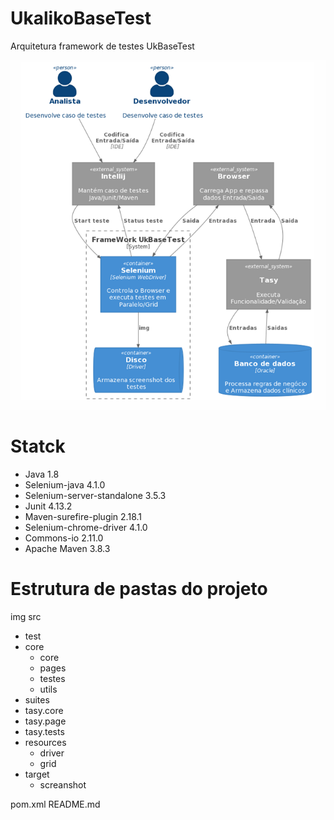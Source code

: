 # UkalikoBaseTest
Arquitetura framework de testes UkBaseTest

![](img/arquitetura_ukbasetest.png)


# Statck
- Java 1.8
- Selenium-java 4.1.0
- Selenium-server-standalone 3.5.3
- Junit 4.13.2
- Maven-surefire-plugin 2.18.1
- Selenium-chrome-driver 4.1.0
- Commons-io 2.11.0
- Apache Maven 3.8.3

# Estrutura de pastas do projeto

img
src
  - test
   - core
     - core
     - pages
     - testes
     - utils
  - suites
  - tasy.core
  - tasy.page
  - tasy.tests
  - resources
    - driver
    - grid
  - target
    - screanshot

pom.xml
README.md
